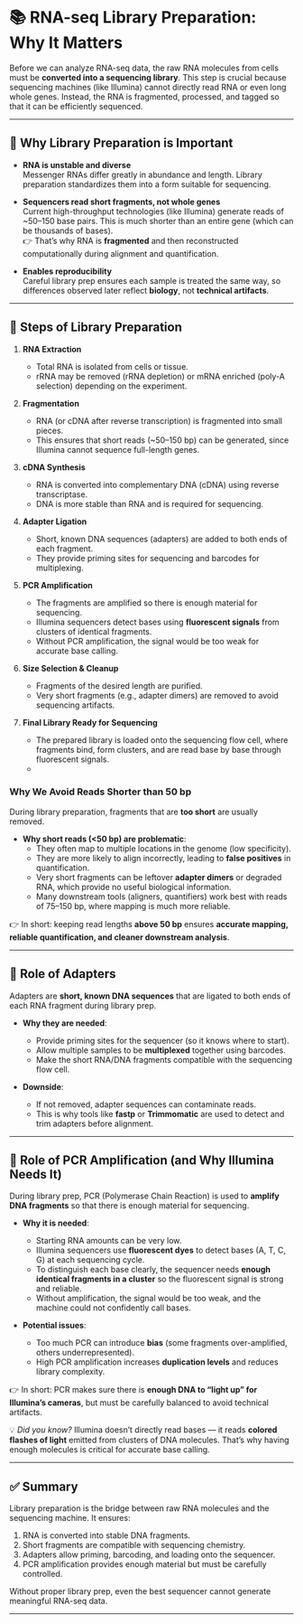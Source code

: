 # 📚 RNA-seq Library Preparation: Why It Matters

Before we can analyze RNA-seq data, the raw RNA molecules from cells must be **converted into a sequencing library**. This step is crucial because sequencing machines (like Illumina) cannot directly read RNA or even long whole genes. Instead, the RNA is fragmented, processed, and tagged so that it can be efficiently sequenced.

---

## 🔹 Why Library Preparation is Important
- **RNA is unstable and diverse**  
  Messenger RNAs differ greatly in abundance and length. Library preparation standardizes them into a form suitable for sequencing.
  
- **Sequencers read short fragments, not whole genes**  
  Current high-throughput technologies (like Illumina) generate reads of ~50–150 base pairs. This is much shorter than an entire gene (which can be thousands of bases).  
  👉 That’s why RNA is **fragmented** and then reconstructed computationally during alignment and quantification.

- **Enables reproducibility**  
  Careful library prep ensures each sample is treated the same way, so differences observed later reflect **biology**, not **technical artifacts**.

---

## 🧾 Steps of Library Preparation

1. **RNA Extraction**  
   - Total RNA is isolated from cells or tissue.  
   - rRNA may be removed (rRNA depletion) or mRNA enriched (poly-A selection) depending on the experiment.  

2. **Fragmentation**  
   - RNA (or cDNA after reverse transcription) is fragmented into small pieces.  
   - This ensures that short reads (~50–150 bp) can be generated, since Illumina cannot sequence full-length genes.  

3. **cDNA Synthesis**  
   - RNA is converted into complementary DNA (cDNA) using reverse transcriptase.  
   - DNA is more stable than RNA and is required for sequencing.  

4. **Adapter Ligation**  
   - Short, known DNA sequences (adapters) are added to both ends of each fragment.  
   - They provide priming sites for sequencing and barcodes for multiplexing.  

5. **PCR Amplification**  
   - The fragments are amplified so there is enough material for sequencing.  
   - Illumina sequencers detect bases using **fluorescent signals** from clusters of identical fragments.  
   - Without PCR amplification, the signal would be too weak for accurate base calling.  

6. **Size Selection & Cleanup**  
   - Fragments of the desired length are purified.  
   - Very short fragments (e.g., adapter dimers) are removed to avoid sequencing artifacts.  

7. **Final Library Ready for Sequencing**  
   - The prepared library is loaded onto the sequencing flow cell, where fragments bind, form clusters, and are read base by base through fluorescent signals.
   - 
### Why We Avoid Reads Shorter than 50 bp

During library preparation, fragments that are **too short** are usually removed.  

- **Why short reads (<50 bp) are problematic**:  
  - They often map to multiple locations in the genome (low specificity).  
  - They are more likely to align incorrectly, leading to **false positives** in quantification.  
  - Very short fragments can be leftover **adapter dimers** or degraded RNA, which provide no useful biological information.  
  - Many downstream tools (aligners, quantifiers) work best with reads of 75–150 bp, where mapping is much more reliable.  

👉 In short: keeping read lengths **above 50 bp** ensures **accurate mapping, reliable quantification, and cleaner downstream analysis**.  


---

## 🔹 Role of Adapters
Adapters are **short, known DNA sequences** that are ligated to both ends of each RNA fragment during library prep.

- **Why they are needed**:  
  - Provide priming sites for the sequencer (so it knows where to start).  
  - Allow multiple samples to be **multiplexed** together using barcodes.  
  - Make the short RNA/DNA fragments compatible with the sequencing flow cell.  

- **Downside**:  
  - If not removed, adapter sequences can contaminate reads.  
  - This is why tools like **fastp** or **Trimmomatic** are used to detect and trim adapters before alignment.

---

## 🔹 Role of PCR Amplification (and Why Illumina Needs It)

During library prep, PCR (Polymerase Chain Reaction) is used to **amplify DNA fragments** so that there is enough material for sequencing.

- **Why it is needed**:  
  - Starting RNA amounts can be very low.  
  - Illumina sequencers use **fluorescent dyes** to detect bases (A, T, C, G) at each sequencing cycle.  
  - To distinguish each base clearly, the sequencer needs **enough identical fragments in a cluster** so the fluorescent signal is strong and reliable.  
  - Without amplification, the signal would be too weak, and the machine could not confidently call bases.  

- **Potential issues**:  
  - Too much PCR can introduce **bias** (some fragments over-amplified, others underrepresented).  
  - High PCR amplification increases **duplication levels** and reduces library complexity.  

👉 In short: PCR makes sure there is **enough DNA to “light up” for Illumina’s cameras**, but must be carefully balanced to avoid technical artifacts.  

💡 *Did you know?* Illumina doesn’t directly read bases — it reads **colored flashes of light** emitted from clusters of DNA molecules. That’s why having enough molecules is critical for accurate base calling.  

---

## ✅ Summary
Library preparation is the bridge between raw RNA molecules and the sequencing machine. It ensures:  

1. RNA is converted into stable DNA fragments.  
2. Short fragments are compatible with sequencing chemistry.  
3. Adapters allow priming, barcoding, and loading onto the sequencer.  
4. PCR amplification provides enough material but must be carefully controlled.  

Without proper library prep, even the best sequencer cannot generate meaningful RNA-seq data.  

---
